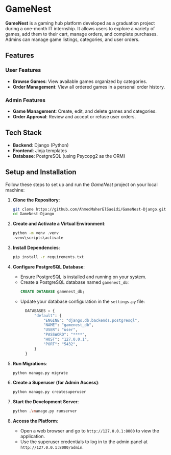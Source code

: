 # GameNest

**GameNest** is a gaming hub platform developed as a graduation project during a one-month IT internship. It allows users to explore a variety of games, add them to their cart, manage orders, and complete purchases. Admins can manage game listings, categories, and user orders.

## Features

### User Features
- **Browse Games**: View available games organized by categories.
- **Order Management**: View all ordered games in a personal order history.

### Admin Features
- **Game Management**: Create, edit, and delete games and categories.
- **Order Approval**: Review and accept or refuse user orders.

## Tech Stack

- **Backend**: Django (Python)
- **Frontend**: Jinja templates
- **Database**: PostgreSQL (using Psycopg2 as the ORM)

## Setup and Installation

Follow these steps to set up and run the *GameNest* project on your local machine:

1. **Clone the Repository**:
    ```bash
    git clone https://github.com/AhmedMaherElSaeidi/GameNest-Django.git
    cd GameNest-Django
    ```

2. **Create and Activate a Virtual Environment**:
    ```bash
    python -m venv .venv
    .venv\scripts\activate
    ```

3. **Install Dependencies**:
    ```bash
    pip install -r requirements.txt
    ```

4. **Configure PostgreSQL Database**:
    - Ensure PostgreSQL is installed and running on your system.
    - Create a PostgreSQL database named `gamenest_db`:
      ```sql
      CREATE DATABASE gamenest_db;
      ```
    - Update your database configuration in the `settings.py` file:
      ```python
        DATABASES = {
            "default": {
                "ENGINE": "django.db.backends.postgresql",
                "NAME": "gamenest_db",
                "USER": "user",
                "PASSWORD": "****",
                "HOST": "127.0.0.1",
                "PORT": "5432",
            }
        }
      ```

5. **Run Migrations**:
    ```bash
    python manage.py migrate
    ```

6. **Create a Superuser (for Admin Access)**:
    ```bash
    python manage.py createsuperuser
    ```

7. **Start the Development Server**:
    ```bash
    python .\manage.py runserver
    ```

9. **Access the Platform**:
    - Open a web browser and go to `http://127.0.0.1:8000` to view the application.
    - Use the superuser credentials to log in to the admin panel at `http://127.0.0.1:8000/admin`.

